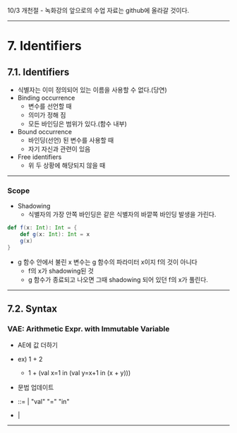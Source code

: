 10/3 개천절 - 녹화강의
앞으로의 수업 자료는 github에 올라갈 것이다.

---
# 7. Identifiers
## 7.1. Identifiers
- 식별자는 이미 정의되어 있는 이름을 사용할 수 없다.(당연)
- Binding occurrence
	- 변수를 선언할 때
	- 의미가 정해 짐
	- 모든 바인딩은 범위가 있다.(함수 내부)
- Bound occurrence
	- 바인딩(선언) 된 변수를 사용할 때
	- 자기 자신과 관련이 있음
- Free identifiers
	- 위 두 상황에 해당되지 않을 때

---
### Scope
- Shadowing
	- 식별자의 가장 안쪽 바인딩은 같은 식별자의 바깥쪽 바인딩 발생을 가린다.

```Scala
def f(x: Int): Int = {
	def g(x: Int): Int = x
	g(x)
}
```
- g 함수 안에서 불린 x 변수는 g 함수의 파라미터 x이지 f의 것이 아니다
	- f의 x가 shadowing된 것
	- g 함수가 종료되고 나오면 그때 shadowing 되어 있던 f의 x가 풀린다.

---
## 7.2. Syntax
### VAE: Arithmetic Expr. with Immutable Variable
- AE에 값 더하기
- ex) 1 + 2
	- 1 + (val x=1 in (val y=x+1 in (x + y)))

- 문법 업데이트
- <expr> ::= | "val" <id> "=" <expr> "in"<expr>
- | <id> 

---
